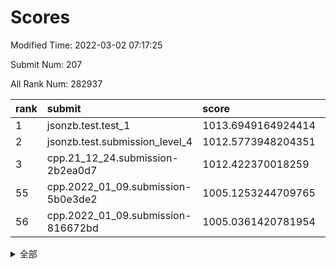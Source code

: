 # Scores

Modified Time: 2022-03-02 07:17:25

Submit Num: 207

All Rank Num: 282937

| rank |               submit               |       score        |       sigma        | pk_num |
| :--- | :--------------------------------- | :----------------- | :----------------- | :----- |
| 1    | jsonzb.test.test_1                 | 1013.6949164924414 | 0.8216001832984274 | 5465   |
| 2    | jsonzb.test.submission_level_4     | 1012.5773948204351 | 0.827649850674965  | 5465   |
| 3    | cpp.21_12_24.submission-2b2ea0d7   | 1012.422370018259  | 0.8004390576248617 | 5472   |
| 55   | cpp.2022_01_09.submission-5b0e3de2 | 1005.1253244709765 | 0.7116799703469036 | 5469   |
| 56   | cpp.2022_01_09.submission-816672bd | 1005.0361420781954 | 0.718484692433613  | 5468   |


<details>
<summary>全部</summary>

| rank |                 submit                 |       score        |       sigma        | pk_num |
| :--- | :------------------------------------- | :----------------- | :----------------- | :----- |
| 1    | jsonzb.test.test_1                     | 1013.6949164924414 | 0.8216001832984274 | 5465   |
| 2    | jsonzb.test.submission_level_4         | 1012.5773948204351 | 0.827649850674965  | 5465   |
| 3    | cpp.21_12_24.submission-2b2ea0d7       | 1012.422370018259  | 0.8004390576248617 | 5472   |
| 4    | gobigger.level_3.submission_level_3_7  | 1011.9608747660693 | 0.7815271468519481 | 5469   |
| 5    | gobigger.level_3.submission_level_3_19 | 1011.324389059546  | 0.7616520119799756 | 5468   |
| 6    | gobigger.level_3.submission_level_3_12 | 1011.1577435357783 | 0.7869944304795237 | 5467   |
| 7    | gobigger.level_3.submission_level_3_24 | 1011.0076165390046 | 0.768188776893456  | 5474   |
| 8    | gobigger.level_3.submission_level_3_15 | 1010.8332668152611 | 0.7599096574226122 | 5462   |
| 9    | gobigger.level_3.submission_level_3_44 | 1010.809280034629  | 0.7664414193413842 | 5473   |
| 10   | gobigger.level_3.submission_level_3_40 | 1010.7014424152616 | 0.7631603902036507 | 5468   |
| 11   | gobigger.level_3.submission_level_3_8  | 1010.6594574408143 | 0.78013441199034   | 5469   |
| 12   | gobigger.level_3.submission_level_3_10 | 1010.593956856405  | 0.7670824663909397 | 5469   |
| 13   | gobigger.level_3.submission_level_3_47 | 1010.541705904749  | 0.8003318798122742 | 5468   |
| 14   | gobigger.level_3.submission_level_3_42 | 1010.4853332953717 | 0.7563827514256846 | 5464   |
| 15   | gobigger.level_3.submission_level_3_31 | 1010.4122950419048 | 0.7554121605288494 | 5469   |
| 16   | gobigger.level_3.submission_level_3_49 | 1010.3819181294751 | 0.7747292452926301 | 5467   |
| 17   | gobigger.level_3.submission_level_3_1  | 1010.3785791519674 | 0.751819799423165  | 5467   |
| 18   | gobigger.level_3.submission_level_3_33 | 1010.2836214444568 | 0.754429372940337  | 5469   |
| 19   | gobigger.level_3.submission_level_3_13 | 1010.2442393524761 | 0.7559572681914829 | 5468   |
| 20   | gobigger.level_3.submission_level_3_25 | 1010.2068360768378 | 0.7569513944565994 | 5462   |
| 21   | gobigger.level_3.submission_level_3_36 | 1010.1982190193401 | 0.7666688202811267 | 5466   |
| 22   | gobigger.level_3.submission_level_3_5  | 1010.1965156318093 | 0.7820759503542931 | 5465   |
| 23   | gobigger.level_3.submission_level_3_34 | 1010.1745790853575 | 0.749357809960804  | 5470   |
| 24   | gobigger.level_3.submission_level_3_2  | 1010.056910438081  | 0.7544376821934314 | 5475   |
| 25   | gobigger.level_3.submission_level_3_21 | 1010.0076352390902 | 0.7567355653493963 | 5472   |
| 26   | gobigger.level_3.submission_level_3_32 | 1009.9157644769332 | 0.7522222559297465 | 5469   |
| 27   | gobigger.level_3.submission_level_3_41 | 1009.9126696489849 | 0.761615823394148  | 5470   |
| 28   | gobigger.level_3.submission_level_3_35 | 1009.8523640689895 | 0.7556229273115344 | 5468   |
| 29   | gobigger.level_3.submission_level_3_3  | 1009.8078010863434 | 0.7375418418241816 | 5472   |
| 30   | gobigger.level_3.submission_level_3_22 | 1009.7864432606603 | 0.7387653040460594 | 5465   |
| 31   | gobigger.level_3.submission_level_3_16 | 1009.5593937926475 | 0.7551943865310407 | 5467   |
| 32   | gobigger.level_3.submission_level_3_43 | 1009.5558214293133 | 0.7581975745008267 | 5464   |
| 33   | gobigger.level_3.submission_level_3_9  | 1009.5524773832589 | 0.765371081612959  | 5464   |
| 34   | gobigger.level_3.submission_level_3_39 | 1009.5243588411915 | 0.7425877979447925 | 5465   |
| 35   | gobigger.level_3.submission_level_3_20 | 1009.4957740248351 | 0.760266757996906  | 5465   |
| 36   | gobigger.level_3.submission_level_3_18 | 1009.4899352455834 | 0.7607185430028816 | 5465   |
| 37   | gobigger.level_3.submission_level_3_45 | 1009.4691439527322 | 0.7410460050103697 | 5463   |
| 38   | gobigger.level_3.submission_level_3_23 | 1009.4370680078573 | 0.7516512018271839 | 5465   |
| 39   | gobigger.level_3.submission_level_3_29 | 1009.364415115207  | 0.7567248107890431 | 5465   |
| 40   | gobigger.level_3.submission_level_3_26 | 1009.3329456178237 | 0.7496207730212803 | 5468   |
| 41   | gobigger.level_3.submission_level_3_0  | 1009.3224452062663 | 0.7340576638723939 | 5468   |
| 42   | gobigger.level_3.submission_level_3_11 | 1009.220412077405  | 0.7196150253780967 | 5464   |
| 43   | gobigger.level_3.submission_level_3_4  | 1009.1004732233707 | 0.7608980134831352 | 5465   |
| 44   | gobigger.level_3.submission_level_3_46 | 1009.0955668093006 | 0.7475877221388406 | 5463   |
| 45   | gobigger.level_3.submission_level_3_37 | 1008.9704218208999 | 0.7610776049525456 | 5468   |
| 46   | gobigger.level_3.submission_level_3_38 | 1008.9670309558458 | 0.77879235437076   | 5469   |
| 47   | gobigger.level_3.submission_level_3_48 | 1008.8889054250208 | 0.7691543598366638 | 5468   |
| 48   | gobigger.level_3.submission_level_3_14 | 1008.825007011837  | 0.7364828052408006 | 5467   |
| 49   | gobigger.level_3.submission_level_3_28 | 1008.7643178800381 | 0.7485044983578198 | 5466   |
| 50   | gobigger.level_3.submission_level_3_30 | 1008.6914986013926 | 0.7467682680004307 | 5471   |
| 51   | gobigger.level_3.submission_level_3_17 | 1008.5601383119288 | 0.7436400783418133 | 5472   |
| 52   | gobigger.level_3.submission_level_3_27 | 1008.549507292746  | 0.7504729568260772 | 5468   |
| 53   | gobigger.level_3.submission_level_3_6  | 1006.9324829006503 | 0.727567152522137  | 5474   |
| 54   | gobigger.level_1.submission_level_1_22 | 1005.2099499155499 | 0.7281932443342    | 5466   |
| 55   | cpp.2022_01_09.submission-5b0e3de2     | 1005.1253244709765 | 0.7116799703469036 | 5469   |
| 56   | cpp.2022_01_09.submission-816672bd     | 1005.0361420781954 | 0.718484692433613  | 5468   |
| 57   | gobigger.level_1.submission_level_1_7  | 1004.8658810683614 | 0.70466712799904   | 5472   |
| 58   | gobigger.level_1.submission_level_1_46 | 1004.6391391747245 | 0.7180662237200632 | 5465   |
| 59   | gobigger.level_1.submission_level_1_49 | 1004.6151733270646 | 0.713231239272683  | 5467   |
| 60   | gobigger.level_1.submission_level_1_26 | 1004.4269731012904 | 0.7314774466726934 | 5464   |
| 61   | gobigger.level_1.submission_level_1_19 | 1004.34028431627   | 0.7169945525870302 | 5471   |
| 62   | gobigger.level_1.submission_level_1_10 | 1004.3167446529862 | 0.7267325972238505 | 5466   |
| 63   | gobigger.level_1.submission_level_1_33 | 1004.3141564353044 | 0.7150649354653723 | 5471   |
| 64   | gobigger.level_1.submission_level_1_5  | 1004.2586625000472 | 0.7133717953235323 | 5471   |
| 65   | gobigger.level_1.submission_level_1_30 | 1004.166724675978  | 0.7131913576819267 | 5469   |
| 66   | gobigger.level_1.submission_level_1_38 | 1004.158586304203  | 0.7155231260798602 | 5467   |
| 67   | gobigger.level_1.submission_level_1_1  | 1004.1549455173493 | 0.702672940849124  | 5466   |
| 68   | gobigger.level_1.submission_level_1_39 | 1004.1207253325573 | 0.7313844635306667 | 5471   |
| 69   | gobigger.level_1.submission_level_1_0  | 1003.9241430540914 | 0.7161657319458294 | 5469   |
| 70   | gobigger.level_1.submission_level_1_18 | 1003.9112283947588 | 0.7174625597948422 | 5467   |
| 71   | gobigger.level_1.submission_level_1_31 | 1003.8064352510306 | 0.7252535093423097 | 5466   |
| 72   | gobigger.level_1.submission_level_1_29 | 1003.7618937087029 | 0.7170217388643578 | 5459   |
| 73   | gobigger.level_1.submission_level_1_16 | 1003.7464622106868 | 0.7022020568889354 | 5471   |
| 74   | gobigger.level_1.submission_level_1_44 | 1003.742327256987  | 0.7200685584702057 | 5470   |
| 75   | gobigger.level_1.submission_level_1_13 | 1003.7081853669116 | 0.723239177552413  | 5467   |
| 76   | gobigger.level_1.submission_level_1_41 | 1003.7028219212161 | 0.7150683183134904 | 5467   |
| 77   | gobigger.level_1.submission_level_1_48 | 1003.6592390963636 | 0.7187018391567053 | 5471   |
| 78   | gobigger.level_1.submission_level_1_20 | 1003.6469969363147 | 0.7110598257526148 | 5467   |
| 79   | gobigger.level_1.submission_level_1_24 | 1003.6085495464447 | 0.715252536617528  | 5464   |
| 80   | gobigger.level_1.submission_level_1_43 | 1003.590481494204  | 0.7207765510312044 | 5466   |
| 81   | gobigger.level_1.submission_level_1_23 | 1003.507658406456  | 0.7166887203736806 | 5468   |
| 82   | gobigger.level_1.submission_level_1_11 | 1003.4576313118649 | 0.7281206412515628 | 5467   |
| 83   | gobigger.level_1.submission_level_1_36 | 1003.4486313923848 | 0.7144387609000478 | 5471   |
| 84   | gobigger.level_1.submission_level_1_35 | 1003.4122215430176 | 0.7132577770076326 | 5471   |
| 85   | gobigger.level_1.submission_level_1_27 | 1003.3830999819762 | 0.7133286647226128 | 5464   |
| 86   | gobigger.level_1.submission_level_1_28 | 1003.3277088032087 | 0.7168317602824146 | 5466   |
| 87   | gobigger.level_1.submission_level_1_14 | 1003.327214444354  | 0.7193659117922209 | 5468   |
| 88   | gobigger.level_1.submission_level_1_37 | 1003.2022078673352 | 0.7135033286507102 | 5468   |
| 89   | gobigger.level_1.submission_level_1_17 | 1003.1327612430966 | 0.7245153441868201 | 5468   |
| 90   | gobigger.level_1.submission_level_1_32 | 1003.0589752300777 | 0.70999328262704   | 5465   |
| 91   | gobigger.level_1.submission_level_1_45 | 1002.9173184728307 | 0.7165589595547239 | 5465   |
| 92   | gobigger.level_1.submission_level_1_12 | 1002.8953390602765 | 0.7123574679915896 | 5468   |
| 93   | gobigger.level_1.submission_level_1_47 | 1002.8764813650836 | 0.7174686470787535 | 5468   |
| 94   | gobigger.level_1.submission_level_1_21 | 1002.7921301291861 | 0.728834337447508  | 5470   |
| 95   | gobigger.level_1.submission_level_1_2  | 1002.7666488841506 | 0.7225988422412307 | 5468   |
| 96   | gobigger.level_1.submission_level_1_9  | 1002.686962470098  | 0.7196637725651688 | 5468   |
| 97   | gobigger.level_1.submission_level_1_3  | 1002.6831220349014 | 0.7193384377779285 | 5469   |
| 98   | gobigger.level_1.submission_level_1_15 | 1002.6478928889986 | 0.7084078966635974 | 5468   |
| 99   | gobigger.level_1.submission_level_1_25 | 1002.5666943863869 | 0.7133459855893245 | 5470   |
| 100  | gobigger.level_1.submission_level_1_6  | 1002.5446166866498 | 0.7072534594979777 | 5467   |
| 101  | gobigger.level_1.submission_level_1_8  | 1002.5203564359451 | 0.7197458181546461 | 5466   |
| 102  | gobigger.level_1.submission_level_1_4  | 1002.512592221834  | 0.6977755291605943 | 5463   |
| 103  | gobigger.level_1.submission_level_1_34 | 1002.4717066668758 | 0.7203591787680651 | 5468   |
| 104  | gobigger.level_1.submission_level_1_42 | 1002.3947871006286 | 0.7214224046539414 | 5470   |
| 105  | gobigger.level_1.submission_level_1_40 | 1001.706796893315  | 0.7198414505035712 | 5466   |
| 106  | gobigger.random.submission_random_5    | 997.4761380823392  | 0.7079300550947949 | 5470   |
| 107  | gobigger.random.submission_random_15   | 997.2660199839045  | 0.7080038559967176 | 5467   |
| 108  | gobigger.random.submission_random_7    | 997.2464216620151  | 0.7041538973357168 | 5469   |
| 109  | gobigger.random.submission_random_40   | 997.2034482128777  | 0.7161914785094328 | 5469   |
| 110  | gobigger.random.submission_random_9    | 997.0653745814674  | 0.7048803807993184 | 5468   |
| 111  | gobigger.random.submission_random_10   | 997.0038255540923  | 0.715456608909451  | 5470   |
| 112  | gobigger.random.submission_random_28   | 996.8707751897978  | 0.7035501549973918 | 5466   |
| 113  | gobigger.random.submission_random_13   | 996.8328439292743  | 0.6991569774268863 | 5464   |
| 114  | gobigger.random.submission_random_39   | 996.828416327365   | 0.714358780502889  | 5471   |
| 115  | gobigger.random.submission_random_19   | 996.7981259040979  | 0.693102128197656  | 5461   |
| 116  | gobigger.random.submission_random_4    | 996.6983670752154  | 0.7042750468281156 | 5472   |
| 117  | gobigger.random.submission_random_3    | 996.5990617839727  | 0.7176097229155349 | 5468   |
| 118  | gobigger.random.submission_random_22   | 996.5538975770465  | 0.7161677504814653 | 5468   |
| 119  | gobigger.random.submission_random_49   | 996.489810319827   | 0.7172925766251258 | 5465   |
| 120  | gobigger.random.submission_random_34   | 996.4686408759491  | 0.7086699288019009 | 5463   |
| 121  | gobigger.random.submission_random_25   | 996.3905577442515  | 0.7101095786518756 | 5462   |
| 122  | gobigger.random.submission_random_11   | 996.2745290589818  | 0.7032157273174396 | 5470   |
| 123  | gobigger.random.submission_random_18   | 996.2615071797715  | 0.7073697612600129 | 5468   |
| 124  | gobigger.random.submission_random_29   | 996.2016163409885  | 0.7114149151978125 | 5467   |
| 125  | gobigger.random.submission_random_32   | 996.1277145115159  | 0.733910530595572  | 5467   |
| 126  | gobigger.random.submission_random_16   | 996.1267635301367  | 0.7131588266855393 | 5469   |
| 127  | gobigger.random.submission_random_26   | 996.0664296962921  | 0.722436749767523  | 5470   |
| 128  | gobigger.random.submission_random_17   | 996.0661668959214  | 0.7021548872538346 | 5464   |
| 129  | gobigger.random.submission_random_48   | 996.0282376759628  | 0.7187524667257645 | 5468   |
| 130  | gobigger.random.submission_random_30   | 996.0280071595394  | 0.703038437666398  | 5470   |
| 131  | gobigger.random.submission_random_1    | 996.009420221279   | 0.7192191623333815 | 5466   |
| 132  | gobigger.random.submission_random_46   | 995.9566365025875  | 0.7120910526791014 | 5467   |
| 133  | gobigger.random.submission_random_12   | 995.9050241651244  | 0.714079152786238  | 5463   |
| 134  | gobigger.random.submission_random_41   | 995.903067045168   | 0.7054004750519057 | 5466   |
| 135  | gobigger.random.submission_random_0    | 995.8806866483372  | 0.7038058556842973 | 5465   |
| 136  | gobigger.random.submission_random_44   | 995.8024633030003  | 0.7080271509976479 | 5471   |
| 137  | gobigger.random.submission_random_38   | 995.7418854556361  | 0.7245950373943758 | 5467   |
| 138  | gobigger.random.submission_random_23   | 995.7196408543405  | 0.712776737473193  | 5471   |
| 139  | gobigger.random.submission_random_43   | 995.7190848218906  | 0.7227902954629237 | 5468   |
| 140  | gobigger.random.submission_random_42   | 995.7021193178686  | 0.720607838051389  | 5467   |
| 141  | gobigger.random.submission_random_37   | 995.6838783051554  | 0.7166082463385681 | 5466   |
| 142  | gobigger.random.submission_random_27   | 995.677453748478   | 0.7122441070574425 | 5469   |
| 143  | gobigger.random.submission_random_2    | 995.5080918641273  | 0.7182911329296369 | 5461   |
| 144  | gobigger.random.submission_random_36   | 995.4724072675427  | 0.708515397166135  | 5470   |
| 145  | gobigger.random.submission_random_14   | 995.405153049283   | 0.7057082066980912 | 5471   |
| 146  | gobigger.random.submission_random_47   | 995.279672840157   | 0.7236265853144122 | 5465   |
| 147  | gobigger.random.submission_random_24   | 995.1941445951702  | 0.7178433325844956 | 5471   |
| 148  | gobigger.random.submission_random_21   | 994.9939208552297  | 0.7110239535032384 | 5461   |
| 149  | gobigger.random.submission_random_8    | 994.954294360816   | 0.7169128123349737 | 5462   |
| 150  | gobigger.random.submission_random_45   | 994.880792536776   | 0.7062576657139501 | 5466   |
| 151  | gobigger.random.submission_random_35   | 994.8469974889074  | 0.70957683705331   | 5471   |
| 152  | gobigger.random.submission_random_31   | 994.8147890024601  | 0.7089698289195939 | 5467   |
| 153  | gobigger.random.submission_random_20   | 994.8070650090934  | 0.7184236406850731 | 5470   |
| 154  | gobigger.random.submission_random_33   | 994.6163502205499  | 0.730218628671248  | 5468   |
| 155  | gobigger.random.submission_random_6    | 994.3823679868085  | 0.7266479629696496 | 5470   |
| 156  | gobigger.level_2.submission_level_2_19 | 994.2318778683027  | 0.7235883887885407 | 5471   |
| 157  | gobigger.level_2.submission_level_2_48 | 993.9305177499832  | 0.7310984344740384 | 5466   |
| 158  | gobigger.level_2.submission_level_2_21 | 993.4973664074007  | 0.7396594326053212 | 5469   |
| 159  | gobigger.level_2.submission_level_2_36 | 993.2795848244214  | 0.7388032080424194 | 5471   |
| 160  | gobigger.level_2.submission_level_2_3  | 993.1673133205098  | 0.7263541250173079 | 5466   |
| 161  | gobigger.level_2.submission_level_2_18 | 993.1223490549891  | 0.7320891419024584 | 5468   |
| 162  | gobigger.level_2.submission_level_2_22 | 993.0904529970325  | 0.7375081015476578 | 5469   |
| 163  | gobigger.level_2.submission_level_2_7  | 993.0645824087596  | 0.7322791963379672 | 5464   |
| 164  | gobigger.level_2.submission_level_2_10 | 993.0227636985737  | 0.724609647928446  | 5465   |
| 165  | gobigger.level_2.submission_level_2_8  | 992.8676862261078  | 0.731966815723499  | 5468   |
| 166  | gobigger.level_2.submission_level_2_40 | 992.749267133389   | 0.7590813420148484 | 5470   |
| 167  | gobigger.level_2.submission_level_2_44 | 992.6833223509907  | 0.7479729232887301 | 5469   |
| 168  | gobigger.level_2.submission_level_2_2  | 992.6649464272522  | 0.7278678042957237 | 5459   |
| 169  | gobigger.level_2.submission_level_2_23 | 992.6573775005743  | 0.7527497325564763 | 5469   |
| 170  | gobigger.level_2.submission_level_2_20 | 992.4235827612641  | 0.7288370605154798 | 5469   |
| 171  | gobigger.level_2.submission_level_2_0  | 992.4196050909783  | 0.7337242458383837 | 5462   |
| 172  | gobigger.level_2.submission_level_2_17 | 992.363954734785   | 0.7382886981827088 | 5466   |
| 173  | gobigger.level_2.submission_level_2_42 | 992.2835381304174  | 0.7413295832547415 | 5469   |
| 174  | gobigger.level_2.submission_level_2_37 | 992.2626589820186  | 0.7598977378599558 | 5462   |
| 175  | gobigger.level_2.submission_level_2_16 | 992.2232923924288  | 0.737345776528612  | 5467   |
| 176  | gobigger.level_2.submission_level_2_25 | 992.1887195572464  | 0.7430871387156573 | 5468   |
| 177  | gobigger.level_2.submission_level_2_29 | 992.1646394230655  | 0.7685492076051342 | 5464   |
| 178  | gobigger.level_2.submission_level_2_24 | 992.1568107171195  | 0.7728714122088468 | 5466   |
| 179  | gobigger.level_2.submission_level_2_31 | 992.0921613969475  | 0.7349042806668605 | 5469   |
| 180  | gobigger.level_2.submission_level_2_41 | 992.0761571942264  | 0.7505634753607414 | 5466   |
| 181  | gobigger.level_2.submission_level_2_38 | 992.0509167161009  | 0.750566912231689  | 5465   |
| 182  | gobigger.level_2.submission_level_2_30 | 991.984736969343   | 0.7529709859322558 | 5468   |
| 183  | gobigger.level_2.submission_level_2_33 | 991.9720569823847  | 0.7664372465881766 | 5469   |
| 184  | gobigger.level_2.submission_level_2_47 | 991.9157830909473  | 0.7456316717632002 | 5462   |
| 185  | gobigger.level_2.submission_level_2_28 | 991.852500713677   | 0.7363421650489657 | 5469   |
| 186  | gobigger.level_2.submission_level_2_15 | 991.8234841871292  | 0.7530378075633104 | 5468   |
| 187  | gobigger.level_2.submission_level_2_12 | 991.7237502234976  | 0.7596945380647357 | 5473   |
| 188  | gobigger.level_2.submission_level_2_1  | 991.5805457174056  | 0.7505896908158259 | 5462   |
| 189  | gobigger.level_2.submission_level_2_9  | 991.318705900573   | 0.7519697145062597 | 5467   |
| 190  | gobigger.level_2.submission_level_2_27 | 991.2723236904541  | 0.7478234749105318 | 5469   |
| 191  | gobigger.level_2.submission_level_2_35 | 991.2499240246968  | 0.7817329354107057 | 5466   |
| 192  | gobigger.level_2.submission_level_2_32 | 991.2446591827825  | 0.7546722676004857 | 5464   |
| 193  | gobigger.level_2.submission_level_2_34 | 991.2435543670006  | 0.7503101503507289 | 5468   |
| 194  | gobigger.level_2.submission_level_2_5  | 991.2357726997342  | 0.7582667637568168 | 5471   |
| 195  | gobigger.level_2.submission_level_2_11 | 991.2351197138598  | 0.7406048721001935 | 5468   |
| 196  | gobigger.level_2.submission_level_2_43 | 991.1966025790969  | 0.7627894023053664 | 5464   |
| 197  | gobigger.level_2.submission_level_2_13 | 991.1398075238274  | 0.7748334532404745 | 5465   |
| 198  | gobigger.level_2.submission_level_2_4  | 990.9275717439556  | 0.7619956195535129 | 5469   |
| 199  | gobigger.level_2.submission_level_2_6  | 990.8804405989597  | 0.7829396435934572 | 5466   |
| 200  | gobigger.level_2.submission_level_2_14 | 990.7610434536855  | 0.7669791710376941 | 5464   |
| 201  | gobigger.level_2.submission_level_2_46 | 990.5010036852054  | 0.7746874083561016 | 5472   |
| 202  | gobigger.level_2.submission_level_2_45 | 990.0452449982711  | 0.7629695435341869 | 5463   |
| 203  | gobigger.level_2.submission_level_2_49 | 990.005556029697   | 0.7647693628134302 | 5469   |
| 204  | gobigger.level_2.submission_level_2_39 | 989.9933058103487  | 0.7859101910416242 | 5469   |
| 205  | gobigger.level_2.submission_level_2_26 | 989.5601275249475  | 0.791111133410604  | 5471   |
| 206  | gobigger.none.submission_none_0        | 977.738557567956   | 1.2720613271369314 | 5463   |
| 207  | gobigger.none.submission_none_1        | 975.8058461514094  | 1.5060868635024975 | 5472   |

</details>